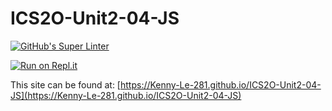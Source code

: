 # ICS2O-Unit2-04-JS

[![GitHub's Super Linter](https://github.com/Kenny-Le-281/ICS2O-Unit2-04-JS/workflows/GitHub's%20Super%20Linter/badge.svg)](https://github.com/Kenny-Le-281/ICS2O-Unit2-04-JS/actions)

[![Run on Repl.it](https://repl.it/badge/github/Kenny-Le-281/ICS2O-Unit2-04-JS)](https://repl.it/github/Kenny-Le-281/ICS2O-Unit2-04-JS)

This site can be found at: [https://Kenny-Le-281.github.io/ICS2O-Unit2-04-JS](https://Kenny-Le-281.github.io/ICS2O-Unit2-04-JS)
